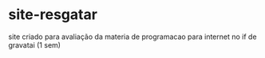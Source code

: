 # site-resgatar
site criado para avaliação da materia de programacao para internet no if de gravatai (1 sem)
